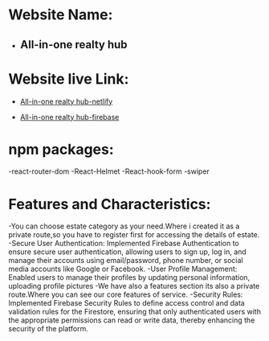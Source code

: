 # Website Name: 
- ## All-in-one realty hub

# Website live Link: 

- [All-in-one realty hub-netlify](https://darling-vacherin-0487e1.netlify.app/)

- [All-in-one realty hub-firebase](https://real-estate-authenticati-8c741.web.app/)

# npm packages:
-react-router-dom
-React-Helmet
-React-hook-form
-swiper


# Features and Characteristics:
-You can choose estate category as your need.Where i created it as a private route,so you have to register first for accessing the details of estate. 
-Secure User Authentication: Implemented Firebase Authentication to ensure secure user authentication, allowing users to sign up, log in, and manage their accounts using email/password, phone number, or social media accounts like Google or Facebook.
-User Profile Management: Enabled users to manage their profiles by updating personal information, uploading profile pictures
-We have also a features section its also a private route.Where you can see our core features of service.
-Security Rules: Implemented Firebase Security Rules to define access control and data validation rules for the Firestore, ensuring that only authenticated users with the appropriate permissions can read or write data, thereby enhancing the security of the platform.



